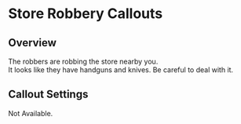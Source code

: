 # Store Robbery Callouts

## Overview

The robbers are robbing the store nearby you.<br/>
It looks like they have handguns and knives. Be careful to deal with it.

## Callout Settings

Not Available.
